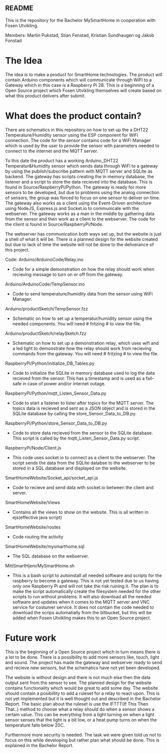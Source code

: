 ## README ##

This is the repository for the Bachelor MySmartHome in cooperation with Fosen Utvikling.

Members: Martin Pukstad, Stian Fenstad, Kristian Sundhaugen og Jakob Fonstad

# The Idea #
The idea is to make a product for SmartHome technologies. The product will contain Arduino components which will communicate through WiFI to a Gateway which in this case is a Raspberry Pi 2B.
This is a beginning of a Open Source project which Fosen Utvikling themselves will create based on what this product delivers after submit.

# What does the product contain? #
There are schematics in this repository on how to set up the a DHT22 Temperature/Humidity sensor using the ESP component for WiFi connection.
The code for the sensor contains code for a WiFi Manager which is used by the user to provide the sensor with parameters needed to connect to the internet and the MQTT server.

To this date the product has a working Arduino_DHT22 Temperatur&Humidity sensor which sends data through WiFI to a gateway by using the publish/subscribe pattern with MQTT server and SQLite as backend.
The gateway has scripts creating the in memory database, the listener and a script to store the data recieved into the database. This is found in Source/RaspberryPi/Python.
The gateway is ready for more sensors to be developed, but due to problems using the analog connection of sensors, the group was forced to focus on one sensor to deliver on time.
The gateway also works as a client using the Event-Driven architecture using NodeJS, Express.js and Socket.io to communicate with the webserver. The gateway works as a man in the middle by gathering
data from the sensor and then work as a client to the webserver. The code for the client is found in Source/RaspberryPi/Node.

The webserver has communication both ways set up, but the website is just a shell of what it will be. There is a planned design for the website created but due to lack of time the website will not be done
to the deliverance of this project.

Code: 
Arduino/ArduinoCode/Relay.ino
- Code for a simple demonstration on how the relay should work when recieving message to turn on or off from the gateway.

Arduino/ArduinoCode/TempSensor.ino
- Code to send temperature/humidity data from the sensor using WiFi Manager.

Arduino/productSketch/TempSensor.fzz
- Schematic on how to set up a temperatur/humidity sensor using the needed components. You will need # fritzing # to view the file.

Arduino/productSketch/relaySketch.fzz
- Schematic on how to set up a demonstration relay, which uses wifi and a led light to demonstrate how the relay should work from recieving commands from the gateway. You will need # fritzing # to view the file.

RaspberryPi/Python/initialize_DB_Tables.py
- Code to initialize the SQLite in memory database used to log the data recieved from the sensor. This has a timestamp and is used as a fail-safe in case of power and/or internet outage.

RaspberryPi/Python/mqtt_Listen_Sensor_Data.py
- Code to start a listener to lister after topics for the MQTT server. The topics data is recieved and sent as a JSON object and is stored in the SQLite database by calling the store_Sensor_Data_to_DB.py.

RaspberryPi/Python/store_Sensor_Data_to_DB.py
- Code to store data recieved from the sensor to the SQLite database. This script is called by the mqtt_Listen_Sensor_Data.py script.

RaspberryPi/Node/Client.js
- This code uses socket.io to connect as a client to the webserver. The script sends the data from the SQLite databse to the webserver to be stored in a SQL database and displayed on the website.

SmartHomeWebsite/Socket_api/socket_api.js
- Code to recieve and send data with socket.io between the client and server.

SmartHomeWebsite/Views
- Contains all the views to show on the website. This is all written in ejs(effective java script)

SmartHomeWebsite/routes
- Code routing the activity

SmartHomeWebsite/mysmarthome.sql
- The SQL database on the webserver.

MittSmartHjem/MySmartHome.sh
- This is a bash script to autoinstall all needed software and scripts for the raspberry to become a gateway. This is not yet tested due to us having only one Raspberry Pi and will not take the risk ruining it. The plan is to make the script automatically create the filesystem needed for the other scripts to run without problems. It will also download all the needed software and updates when it comes to the MQTT server and VNC service for costumer service. It does not contain the code needed to download the scrips automatially from the bitbucket, but this will be added when Fosen Utvikling makes this to an Open Source project.

# Future work #
This is the beginning of a Open Source project which in turn means there is a lot to be done. There is a possibility to add more sensors like, touch, light and sound. The project has made the gateway and
webserver ready to send and recieve new sensors, but the schematics have not yet been developed.

The website is without design and there is not much else then the data output sent from the sensor to see. The planned design for the website contains functionality which would be great to add some day.
The website should contain a posibillity to add a ruleset for a relay to react upon. This is not yet implemented but it is well thought out and described in the Bachelor Report. The basic plan about
the ruleset is use the IFTTT(If This Then That..) method to choose what a relay should do when a sensor shows a certain value. This can be everything from a light turning on when a light sensor senses that the
light is a bit low, or a heat pump turns on when the temperature falls below 20C.

Furthermore more security is needed. The task we were given told us not to focus on this while developing but rather plan what should be done. This is explained in the Bachelor Report.
